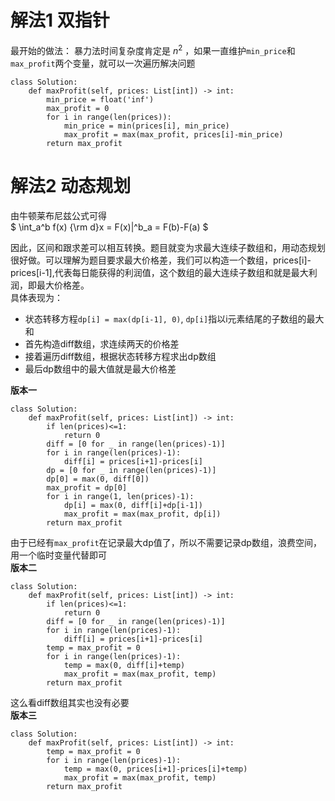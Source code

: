 # 解法1 双指针
最开始的做法：
暴力法时间复杂度肯定是 $n^2$ ，如果一直维护`min_price`和`max_profit`两个变量，就可以一次遍历解决问题
```
class Solution:
    def maxProfit(self, prices: List[int]) -> int:
        min_price = float('inf')
        max_profit = 0
        for i in range(len(prices)):
            min_price = min(prices[i], min_price)
            max_profit = max(max_profit, prices[i]-min_price)
        return max_profit
```

# 解法2 动态规划
由牛顿莱布尼兹公式可得  
$ \int_a^b f(x) {\rm d}x = F(x)|^b_a = F(b)-F(a) $  

因此，区间和跟求差可以相互转换。题目就变为求最大连续子数组和，用动态规划很好做。可以理解为题目要求最大价格差，我们可以构造一个数组，prices[i]-prices[i-1],代表每日能获得的利润值，这个数组的最大连续子数组和就是最大利润，即最大价格差。  
具体表现为：
- 状态转移方程`dp[i] = max(dp[i-1], 0)`, `dp[i]`指以i元素结尾的子数组的最大和
- 首先构造diff数组，求连续两天的价格差
- 接着遍历diff数组，根据状态转移方程求出dp数组
- 最后dp数组中的最大值就是最大价格差  

**版本一**
```
class Solution:
    def maxProfit(self, prices: List[int]) -> int:
        if len(prices)<=1:
            return 0
        diff = [0 for _ in range(len(prices)-1)]
        for i in range(len(prices)-1):
            diff[i] = prices[i+1]-prices[i]
        dp = [0 for _ in range(len(prices)-1)]
        dp[0] = max(0, diff[0])
        max_profit = dp[0]
        for i in range(1, len(prices)-1):
            dp[i] = max(0, diff[i]+dp[i-1])
            max_profit = max(max_profit, dp[i])
        return max_profit
```

由于已经有`max_profit`在记录最大dp值了，所以不需要记录dp数组，浪费空间，用一个临时变量代替即可  
**版本二**
```
class Solution:
    def maxProfit(self, prices: List[int]) -> int:
        if len(prices)<=1:
            return 0
        diff = [0 for _ in range(len(prices)-1)]
        for i in range(len(prices)-1):
            diff[i] = prices[i+1]-prices[i]
        temp = max_profit = 0
        for i in range(len(prices)-1):
            temp = max(0, diff[i]+temp)
            max_profit = max(max_profit, temp)
        return max_profit
```

这么看diff数组其实也没有必要  
**版本三**
```
class Solution:
    def maxProfit(self, prices: List[int]) -> int:
        temp = max_profit = 0
        for i in range(len(prices)-1):
            temp = max(0, prices[i+1]-prices[i]+temp)
            max_profit = max(max_profit, temp)
        return max_profit
```
